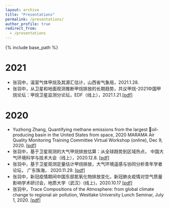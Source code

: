 ```yaml
---
layout: archive
title: "Presentations"
permalink: /presentations/
author_profile: true
redirect_from:
  - /presentations
---
```


{% include base_path %}

2021
====
* 张羽中，温室气体甲烷及其源汇估计，山西省气象局，2021.1.28.
* 张羽中，从卫星和地面观测推断甲烷排放的长期趋势，共议甲烷-2021中国甲烷论坛：甲烷卫星监测分论坛，EDF（线上），2021.1.21.[[pdf]](/files/presentations/2021-edf-seminar.pdf)

2020
=====
* Yuzhong Zhang, Quantifying methane emissions from the largest oil-producing basin in the United States from space, 2020 MARAMA Air Quality Monitoring Training Committee Virtual Workshop (online), Dec 9, 2020. [[pdf]](/files/presentations/2020-MARAMA-PermianBasin.pdf)
* 张羽中，基于卫星观测的大气甲烷排放估算：从全球趋势到区域热点， 中国大气环境科学与技术大会（线上），2020.12.8. [[pdf]](/files/presentations/2020-ch4inv-20201208.pdf)
* 张羽中，基于卫星观测定量估计甲烷排放，大气环境遥感与协同分析青年学者论坛， 广东珠海， 2020.11.29. [[pdf]](/files/presentations/2020-Zhuhai-ch4Inversion.pdf)
* 张羽中，新冠疫情期间中国东部氮氧化物排放变化，新冠肺炎疫情对空气质量影响学术研讨会，地质大学（武汉）(线上)，2020.10.17 [[pdf]](/files/presentations/2020-covid.pdf)
* 张羽中，Trace Compositions of the Atmosphere: from global climate change to regional air pollution, Westlake University Lunch Seminar, July 1, 2020. [[pdf]](/files/presentations/2020-lunchSeminar.pdf)
